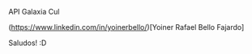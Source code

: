 API Galaxia Cul

(https://www.linkedin.com/in/yoinerbello/)[Yoiner Rafael Bello Fajardo]

Saludos! :D
